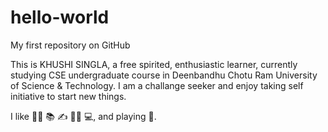 # hello-world
My first repository on GitHub

This is KHUSHI SINGLA, a free spirited, enthusiastic learner, currently studying CSE undergraduate course in Deenbandhu Chotu Ram University of Science & Technology. I am a challange seeker and enjoy taking self initiative to start new things. 

I like :woman_student: :books: :writing_hand: :woman_teacher: :computer:, and playing :badminton:.
